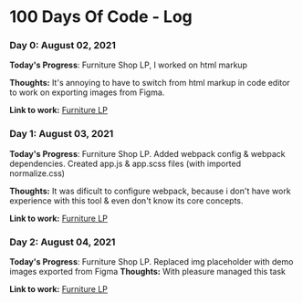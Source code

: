 # 100 Days Of Code - Log

### Day 0: August 02, 2021

**Today's Progress**: Furniture Shop LP, I worked on html markup

**Thoughts:** It's annoying to have to switch from html markup in code editor to work on exporting images from Figma.

**Link to work:** [Furniture LP](https://github.com/EugeneKwasny/furniture-lp.github.io)


### Day 1: August 03, 2021

**Today's Progress**: Furniture Shop LP. Added webpack config & webpack dependencies. Created app.js & app.scss files (with imported normalize.css)

**Thoughts:** It was dificult to configure webpack, because i don't have work experience with this tool & even don't know its core concepts. 

**Link to work:** [Furniture LP](https://github.com/EugeneKwasny/furniture-lp.github.io)

### Day 2: August 04, 2021

**Today's Progress**: Furniture Shop LP. Replaced img placeholder with demo images exported from Figma
**Thoughts:** With pleasure managed this task 

**Link to work:** [Furniture LP](https://github.com/EugeneKwasny/furniture-lp.github.io)
